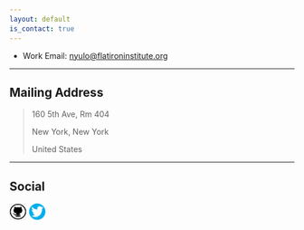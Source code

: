 ```yaml
---
layout: default
is_contact: true
---
```


* Work Email: [nyulo@flatironinstitute.org](mailto:nyulo@flatironinstitute.org)
---

## Mailing Address

> 160 5th Ave, Rm 404
>
> New York, New York
>
> United States

---

## Social

<p float="left">
<a href="https://github.com/ngayulo" target="_blank"><img src="/images/octocat.png" height="30" width="30" /></a>
<a href="https://twitter.com/nyu_lo" target="_blank"><img src="/images/twitter-logo-2.png" height="30" width="30" /></a>
</p>
